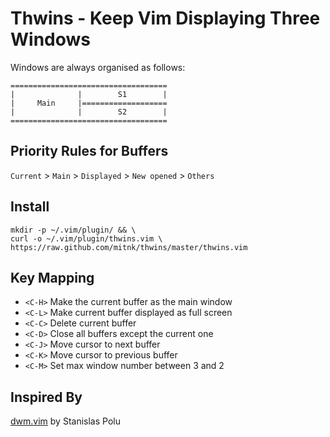 Thwins - Keep Vim Displaying Three Windows
=======================================

Windows are always organised as follows:

    ===================================
    |              |        S1        |
    |     Main     |===================
    |              |        S2        |
    ===================================

Priority Rules for Buffers
--------------------------

`Current` > `Main` > `Displayed` > `New opened` > `Others`

Install
-------

    mkdir -p ~/.vim/plugin/ && \
    curl -o ~/.vim/plugin/thwins.vim \
    https://raw.github.com/mitnk/thwins/master/thwins.vim

Key Mapping
-----------

- `<C-H>` Make the current buffer as the main window
- `<C-L>` Make current buffer displayed as full screen
- `<C-C>` Delete current buffer
- `<C-D>` Close all buffers except the current one
- `<C-J>` Move cursor to next buffer
- `<C-K>` Move cursor to previous buffer
- `<C-M>` Set max window number between 3 and 2

Inspired By
-------------

[dwm.vim](https://github.com/spolu/dwm.vim) by Stanislas Polu
